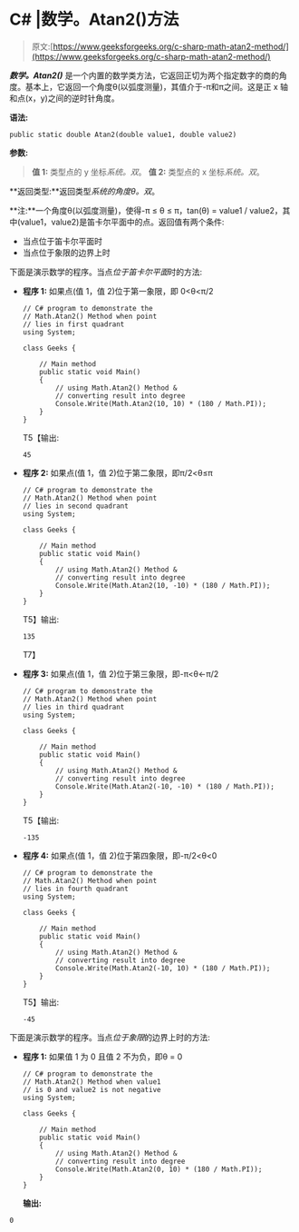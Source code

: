 # C# |数学。Atan2()方法

> 原文:[https://www.geeksforgeeks.org/c-sharp-math-atan2-method/](https://www.geeksforgeeks.org/c-sharp-math-atan2-method/)

***数学。Atan2()*** 是一个内置的数学类方法，它返回正切为两个指定数字的商的角度。基本上，它返回一个角度θ(以弧度测量)，其值介于-π和π之间。这是正 x 轴和点(x，y)之间的逆时针角度。

**语法:**

```
public static double Atan2(double value1, double value2)

```

**参数:**

> **值 1:** 类型点的 y 坐标*系统。双*。
> **值 2:** 类型点的 x 坐标*系统。双*。

**返回类型:**返回类型*系统的角度θ。双*。

**注:**一个角度θ(以弧度测量)，使得-π ≤ θ ≤ π，tan(θ) = value1 / value2，其中(value1，value2)是笛卡尔平面中的点。返回值有两个条件:

*   当点位于笛卡尔平面时
*   当点位于象限的边界上时

下面是演示数学的程序。当点*位于笛卡尔平面*时的方法:

*   **程序 1:** 如果点(值 1，值 2)位于第一象限，即 0<θ<π/2

    ```
    // C# program to demonstrate the
    // Math.Atan2() Method when point
    // lies in first quadrant
    using System;

    class Geeks {

        // Main method
        public static void Main()
        {
            // using Math.Atan2() Method &
            // converting result into degree
            Console.Write(Math.Atan2(10, 10) * (180 / Math.PI));
        }
    }
    ```

    T5【输出:

    ```
    45

    ```

*   **程序 2:** 如果点(值 1，值 2)位于第二象限，即π/2<θ≤π

    ```
    // C# program to demonstrate the
    // Math.Atan2() Method when point
    // lies in second quadrant
    using System;

    class Geeks {

        // Main method
        public static void Main()
        {
            // using Math.Atan2() Method &
            // converting result into degree
            Console.Write(Math.Atan2(10, -10) * (180 / Math.PI));
        }
    }
    ```

    T5】输出:

    ```
    135

    ```

    T7】
*   **程序 3:** 如果点(值 1，值 2)位于第三象限，即-π<θ<-π/2

    ```
    // C# program to demonstrate the
    // Math.Atan2() Method when point
    // lies in third quadrant
    using System;

    class Geeks {

        // Main method
        public static void Main()
        {
            // using Math.Atan2() Method &
            // converting result into degree
            Console.Write(Math.Atan2(-10, -10) * (180 / Math.PI));
        }
    }
    ```

    T5【输出:

    ```
    -135

    ```

*   **程序 4:** 如果点(值 1，值 2)位于第四象限，即-π/2<θ<0

    ```
    // C# program to demonstrate the
    // Math.Atan2() Method when point
    // lies in fourth quadrant
    using System;

    class Geeks {

        // Main method
        public static void Main()
        {
            // using Math.Atan2() Method &
            // converting result into degree
            Console.Write(Math.Atan2(-10, 10) * (180 / Math.PI));
        }
    }
    ```

    T5】输出:

    ```
    -45

    ```

下面是演示数学的程序。当点*位于象限*的边界上时的方法:

*   **程序 1:** 如果值 1 为 0 且值 2 不为负，即θ = 0

    ```
    // C# program to demonstrate the
    // Math.Atan2() Method when value1 
    // is 0 and value2 is not negative
    using System;

    class Geeks {

        // Main method
        public static void Main()
        {
            // using Math.Atan2() Method &
            // converting result into degree
            Console.Write(Math.Atan2(0, 10) * (180 / Math.PI));
        }
    }
    ```

    **输出:**

```
0

```
